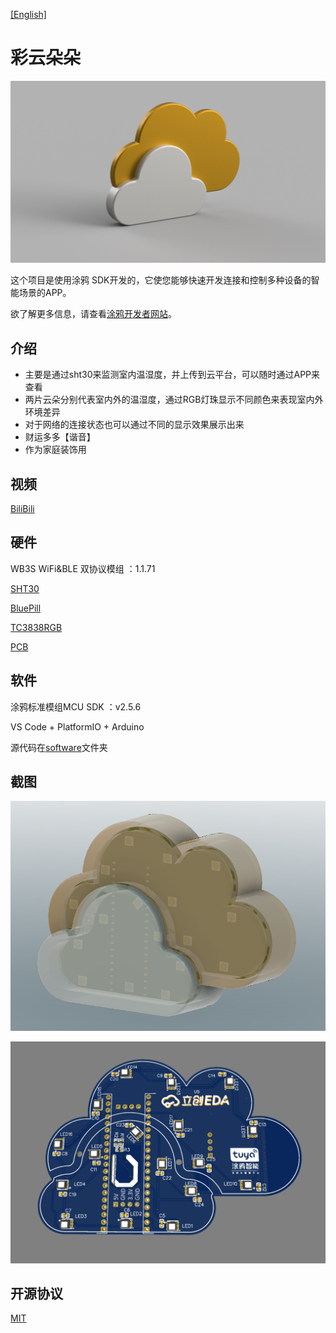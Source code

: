 [[English]](README.md)

# 彩云朵朵

![v2](asserts/v2.png)

这个项目是使用涂鸦 SDK开发的，它使您能够快速开发连接和控制多种设备的智能场景的APP。

欲了解更多信息，请查看[涂鸦开发者网站](https://developer.tuya.com/)。



## 介绍

- 主要是通过sht30来监测室内温湿度，并上传到云平台，可以随时通过APP来查看
- 两片云朵分别代表室内外的温湿度，通过RGB灯珠显示不同颜色来表现室内外环境差异
- 对于网络的连接状态也可以通过不同的显示效果展示出来
- 财运多多【谐音】
- 作为家庭装饰用

## 视频

[BiliBili](https://space.bilibili.com/204526879)



## 硬件

WB3S WiFi&BLE 双协议模组 ：1.1.71

[SHT30](https://item.szlcsc.com/78489.html)

[BluePill](https://github.com/WeActTC/BluePill-Plus)

[TC3838RGB](https://item.szlcsc.com/839901.html)

[PCB](https://oshwhub.com/kakaka/tu-ya-zhi-neng-yun-duo)

## 软件

涂鸦标准模组MCU SDK ：v2.5.6

VS Code + PlatformIO + Arduino

 源代码在[software](software)文件夹

## 截图

![3](asserts/3.png)

![2](asserts/2.png)





## 开源协议

[MIT](https://github.com/Modular-X-01/diy-tuya-cloud-sw/blob/main/LICENSE)